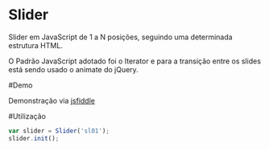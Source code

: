 Slider
======

Slider em JavaScript de 1 a N posições, seguindo uma determinada estrutura HTML.

O Padrão JavaScript adotado foi o Iterator e para a transição entre os slides está sendo usado o animate do jQuery.

#Demo

Demonstração via [jsfiddle](http://jsfiddle.net/ogmoura/6zgvw1qt/embedded/result/)

#Utilização
```javascript
var slider = Slider('sl01');
slider.init();
```
